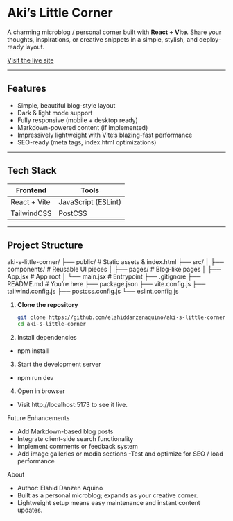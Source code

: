 # Aki’s Little Corner

A charming microblog / personal corner built with **React + Vite**. Share your thoughts, inspirations, or creative snippets in a simple, stylish, and deploy-ready layout.

[Visit the live site](https://aki-s-little-corner.vercel.app)

---

##  Features

- Simple, beautiful blog-style layout  
- Dark & light mode support  
- Fully responsive (mobile + desktop ready)  
- Markdown-powered content (if implemented)  
- Impressively lightweight with Vite’s blazing-fast performance  
- SEO-ready (meta tags, index.html optimizations)

---

##  Tech Stack

| Frontend        | Tools         |
|-----------------|---------------|
| React + Vite    | JavaScript (ESLint) |
| TailwindCSS     | PostCSS        |

---

##  Project Structure

aki-s-little-corner/
├── public/ # Static assets & index.html
├── src/
│ ├── components/ # Reusable UI pieces
│ ├── pages/ # Blog-like pages
│ ├── App.jsx # App root
│ └── main.jsx # Entrypoint
├── .gitignore
├── README.md # You’re here
├── package.json
├── vite.config.js
├── tailwind.config.js
├── postcss.config.js
└── eslint.config.js

1. **Clone the repository**  
   ```bash
   git clone https://github.com/elshiddanzenaquino/aki-s-little-corner.git
   cd aki-s-little-corner
2. Install dependencies
  - npm install

3. Start the development server
  - npm run dev
4. Open in browser
  - Visit http://localhost:5173 to see it live.

Future Enhancements
  - Add Markdown-based blog posts
  - Integrate client-side search functionality
  - Implement comments or feedback system
  - Add image galleries or media sections
  -Test and optimize for SEO / load performance

About
  - Author: Elshid Danzen Aquino
  - Built as a personal microblog; expands as your creative corner.
  - Lightweight setup means easy maintenance and instant content updates.

